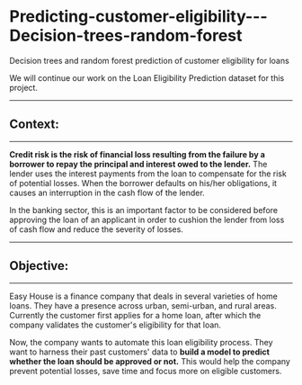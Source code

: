 # Predicting-customer-eligibility---Decision-trees-random-forest
Decision trees and random forest prediction of customer eligibility for loans


We will continue our work on the Loan Eligibility Prediction dataset for this project.

----------------
## **Context:** 
----------------

**Credit risk is the risk of financial loss resulting from the failure by a borrower to repay the principal and interest owed to the lender.** The lender uses the interest payments from the loan to compensate for the risk of potential losses. When the borrower defaults on his/her obligations, it causes an interruption in the cash flow of the lender.

In the banking sector, this is an important factor to be considered before approving the loan of an applicant in order to cushion the lender from loss of cash flow and reduce the severity of losses. 

------------------
## **Objective:**
------------------

Easy House is a finance company that deals in several varieties of home loans. They have a presence across urban, semi-urban, and rural areas. Currently the customer first applies for a home loan, after which the company validates the customer's eligibility for that loan. 

Now, the company wants to automate this loan eligibility process. They want to harness their past customers' data to **build a model to predict whether the loan should be approved or not.** This would help the company prevent potential losses, save time and focus more on eligible customers.
